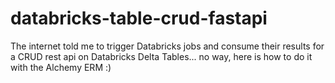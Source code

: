 # databricks-table-crud-fastapi
The internet told me to trigger Databricks jobs and consume their results for a CRUD rest api on Databricks Delta Tables... no way, here is how to do it with the Alchemy ERM :)
